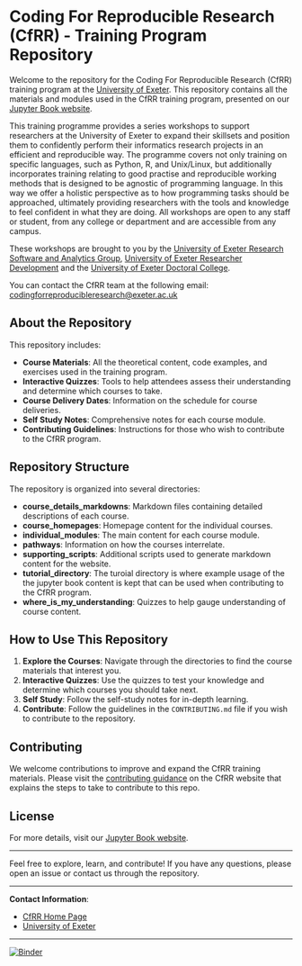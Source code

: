 # Coding For Reproducible Research (CfRR) - Training Program Repository

Welcome to the repository for the Coding For Reproducible Research (CfRR) training program at the [University of Exeter](https://www.exeter.ac.uk/). This repository contains all the materials and modules used in the CfRR training program, presented on our [Jupyter Book website](https://coding-for-reproducible-research.github.io/CfRR_Courses/home_page.html).

This training programme provides a series workshops to support researchers at the University of Exeter to expand their skillsets and position them to confidently perform their informatics research projects in an efficient and reproducible way. The programme covers not only training on specific languages, such as Python, R, and Unix/Linux, but additionally incorporates training relating to good practise and reproducible working methods that is designed to be agnostic of programming language. In this way we offer a holistic perspective as to how programming tasks should be approached, ultimately providing researchers with the tools and knowledge to feel confident in what they are doing. All workshops are open to any staff or student, from any college or department and are accessible from any campus.

These workshops are brought to you by the [University of Exeter Research Software and Analytics Group](https://www.exeter.ac.uk/research/research-software-and-analytics/), [University of Exeter Researcher Development](https://www.exeter.ac.uk/research/doctoralcollege/researcherdevelopment/) and the [University of Exeter Doctoral College](https://www.exeter.ac.uk/research/doctoralcollege/).

You can contact the CfRR team at the following email: [codingforreproducibleresearch@exeter.ac.uk](mailto:codingforreproducibleresearch@exeter.ac.uk)

## About the Repository

This repository includes:
- **Course Materials**: All the theoretical content, code examples, and exercises used in the training program.
- **Interactive Quizzes**: Tools to help attendees assess their understanding and determine which courses to take.
- **Course Delivery Dates**: Information on the schedule for course deliveries.
- **Self Study Notes**: Comprehensive notes for each course module.
- **Contributing Guidelines**: Instructions for those who wish to contribute to the CfRR program.

## Repository Structure

The repository is organized into several directories:
- **course_details_markdowns**: Markdown files containing detailed descriptions of each course.
- **course_homepages**: Homepage content for the individual courses.
- **individual_modules**: The main content for each course module.
- **pathways**: Information on how the courses interrelate.
- **supporting_scripts**: Additional scripts used to generate markdown content for the website.
- **tutorial_directory**: The turoial directory is where example usage of the the jupyter book content is kept that can be used when contributing to the CfRR program.
- **where_is_my_understanding**: Quizzes to help gauge understanding of course content.

## How to Use This Repository

1. **Explore the Courses**: Navigate through the directories to find the course materials that interest you.
2. **Interactive Quizzes**: Use the quizzes to test your knowledge and determine which courses you should take next.
3. **Self Study**: Follow the self-study notes for in-depth learning.
4. **Contribute**: Follow the guidelines in the `CONTRIBUTING.md` file if you wish to contribute to the repository.

## Contributing

We welcome contributions to improve and expand the CfRR training materials. Please visit the [contributing guidance]([https://coding-for-reproducible-research.github.io/CfRR_Courses/contributing.html](https://coding-for-reproducible-research.github.io/CfRR_Courses/contributing/contributing.html)) on the CfRR website that explains the steps to take to contribute to this repo.

## License

For more details, visit our [Jupyter Book website](https://coding-for-reproducible-research.github.io/CfRR_Courses/home_page.html).

---

Feel free to explore, learn, and contribute! If you have any questions, please open an issue or contact us through the repository.

---

**Contact Information**:
- [CfRR Home Page](https://coding-for-reproducible-research.github.io/CfRR_Courses/home_page.html)
- [University of Exeter](https://www.exeter.ac.uk/)

---

[![Binder](https://mybinder.org/badge_logo.svg)](https://mybinder.org/v2/gh/coding-for-reproducible-research/CfRR_Courses/main)

